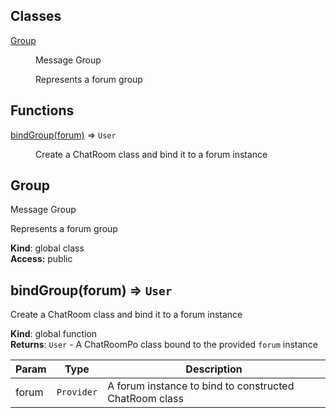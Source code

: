 ## Classes

<dl>
<dt><a href="#Group">Group</a></dt>
<dd><p>Message Group</p>
<p>Represents a forum group</p>
</dd>
</dl>

## Functions

<dl>
<dt><a href="#bindGroup">bindGroup(forum)</a> ⇒ <code>User</code></dt>
<dd><p>Create a ChatRoom class and bind it to a forum instance</p>
</dd>
</dl>

<a name="Group"></a>

## Group
Message Group

Represents a forum group

**Kind**: global class  
**Access:** public  
<a name="bindGroup"></a>

## bindGroup(forum) ⇒ <code>User</code>
Create a ChatRoom class and bind it to a forum instance

**Kind**: global function  
**Returns**: <code>User</code> - A ChatRoomPo class bound to the provided `forum` instance  

| Param | Type | Description |
| --- | --- | --- |
| forum | <code>Provider</code> | A forum instance to bind to constructed ChatRoom class |

